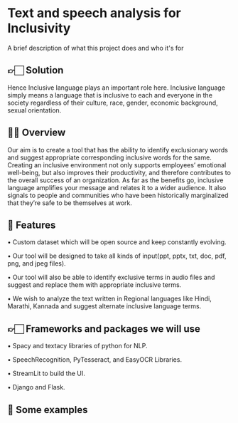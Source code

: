 <!-- # Inclusive-Language-using-Python
Check for Inclusiveness in documents
 -->
 
# Text and speech analysis for Inclusivity 

A brief description of what this project does and who it's for

## 👉🏻 Solution
Hence Inclusive language plays an important role here. Inclusive language simply means a language that is inclusive to each and everyone in the society regardless of their culture, race, gender, economic background, sexual orientation.

## 🙋🏻 Overview
Our aim is to create a tool that has the ability to identify exclusionary words and suggest appropriate corresponding inclusive words for the same. Creating an inclusive environment not only supports employees’ emotional well-being, but also improves their productivity, and therefore contributes to the overall success of an organization. As far as the benefits go, inclusive language amplifies your message and relates it to a wider audience. It also signals to people and communities who have been historically marginalized that they’re safe to be themselves at work.


## 💎 Features
•	Custom dataset which will be open source and keep constantly evolving.

•	Our tool will be designed to take all kinds of input(ppt, pptx, txt, doc, pdf, png, and jpeg files).

•	Our tool will also be able to identify exclusive terms in audio files and suggest and replace them with appropriate inclusive terms.
 
•	We wish to analyze the text written in Regional languages like Hindi, Marathi, Kannada and suggest alternate inclusive language terms.

## 👉🏻 Frameworks and packages we will use
•	Spacy and textacy libraries of python for NLP.

•	SpeechRecognition, PyTesseract, and EasyOCR Libraries.

•	StreamLit to build the UI.

•	Django and Flask.

## 📝 Some examples

